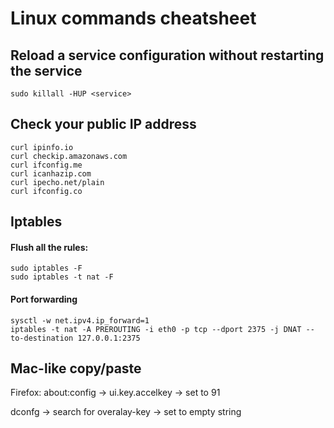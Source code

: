# Linux commands cheatsheet

## Reload a service configuration without restarting the service

```
sudo killall -HUP <service>
```

## Check your public IP address
```
curl ipinfo.io
curl checkip.amazonaws.com
curl ifconfig.me
curl icanhazip.com
curl ipecho.net/plain
curl ifconfig.co
```

## Iptables

#### Flush all the rules:
```
sudo iptables -F
sudo iptables -t nat -F
```
#### Port forwarding
```
sysctl -w net.ipv4.ip_forward=1
iptables -t nat -A PREROUTING -i eth0 -p tcp --dport 2375 -j DNAT --to-destination 127.0.0.1:2375
```

## Mac-like copy/paste

Firefox: about:config -> ui.key.accelkey -> set to 91

dconfg -> search for overalay-key -> set to empty string
